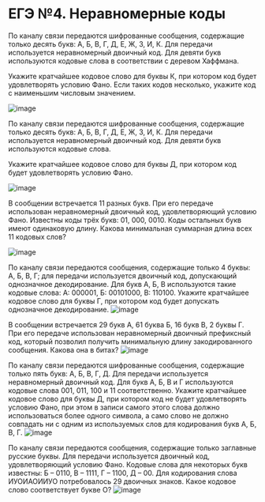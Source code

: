 # ЕГЭ №4. Неравномерные коды
По каналу связи передаются шифрованные сообщения, содержащие только десять букв: А, Б, В, Г, Д, Е, Ж, З, И, К. Для передачи используется неравномерный двоичный код. Для девяти букв используются кодовые слова в соответствии с деревом Хаффмана.

Укажите кратчайшее  кодовое слово для буквы К, при котором код будет удовлетворять условию Фано. Если таких кодов несколько, укажите код с наименьшим  числовым значением.

![image](https://user-images.githubusercontent.com/70198995/172584698-ba050c8c-48f7-4be6-9dbc-59b8c68e090c.png)

По каналу связи передаются шифрованные сообщения, содержащие только десять букв: А, Б, В, Г, Д, Е, Ж, З, И, К. Для передачи используется неравномерный двоичный код. Для девяти букв используются кодовые слова.

Укажите кратчайшее  кодовое слово для буквы Д, при котором код будет удовлетворять условию Фано.

![image](https://user-images.githubusercontent.com/70198995/172589859-efa2a7bd-2e6b-462e-abf5-ae443c529931.png)

В сообщении встречается 11 разных букв. При его передаче использован неравномерный двоичный код, удовлетворяющий условию Фано. Известны коды трёх букв: 01, 000, 0010. Коды остальных букв имеют одинаковую длину. Какова минимальная суммарная длина всех 11 кодовых слов?

![image](https://user-images.githubusercontent.com/70198995/172590979-75af9aac-9fa9-473a-a6c7-e8584a660512.png)

По каналу связи передаются сообщения, содержащие только 4 буквы: А, Б, В, Г; для передачи используется двоичный код, допускающий однозначное декодирование. Для букв А, Б, В используются такие кодовые слова: А: 000001, Б: 00101000, В: 110100. Укажите кратчайшее кодовое слово для буквы Г, при котором код будет допускать однозначное декодирование.
![image](https://user-images.githubusercontent.com/70198995/172592022-b2ccd0e5-0e6c-489a-b5f4-a8e5786fd6f1.png)

В сообщении встречается 29 букв А, 61 буква Б, 16 букв В, 2 буквы Г. При его передаче использован неравномерный двоичный префиксный код, который позволил получить минимальную длину закодированного сообщения. Какова она в битах?
![image](https://user-images.githubusercontent.com/70198995/172593177-39799862-1883-456d-b103-54b5fc2dd4d0.png)

По каналу связи передаются шифрованные сообщения, содержащие только пять букв: А, Б, В, Г, Д. Для передачи используется неравномерный двоичный код. Для букв А, Б, В и Г используются кодовые слова 001, 011, 100 и 11 соответственно.
Укажите кратчайшее кодовое слово для буквы Д, при котором код не будет удовлетворять условию Фано, при этом в записи самого этого слова должно использоваться более одного символа, а само слово не должно совпадать ни с одним из используемых слов для кодирования букв A, Б, В, Г.
![image](https://user-images.githubusercontent.com/70198995/172593971-5b1ad144-cc3d-4c10-b836-194a0d7cc8cb.png)

По каналу связи передаются сообщения, содержащие только заглавные русские буквы. Для передачи используется двоичный код, удовлетворяющий условию Фано. Кодовые слова для некоторых букв известны: Б – 0110, В – 1111, Г – 1100, Д – 00. Для кодирования слова ИУОИАОИИУО потребовалось 29 двоичных знаков. Какое кодовое слово соответствует букве О?
![image](https://user-images.githubusercontent.com/70198995/172595235-be581bdf-73f6-4fb8-b193-e49d91a3983b.png)
